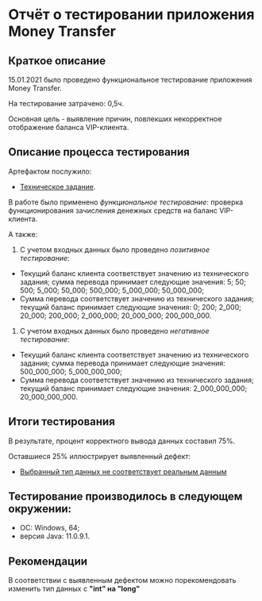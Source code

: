 # Отчёт о тестировании приложения Money Transfer

## Краткое описание

15.01.2021 было проведено функциональное тестирование приложения Money Transfer. 

На тестирование затрачено: 0,5ч.

Основная цель - выявление причин, повлекших некорректное отображение баланса VIP-клиента.

## Описание процесса тестирования

Артефактом послужило:
* [Техническое задание](https://github.com/netology-code/javaqa-homeworks/tree/master/programming (Задача №1 - Money Transfer)).

В работе было применено *функциональное тестирование*: проверка функционирования зачисления денежных средств на баланс VIP-клиента.

А также:
1. С учетом входных данных было проведено *позитивное тестирование*:
* Текущий баланс клиента соответствует значению из технического задания; сумма перевода принимает следующие значения: 5; 50; 500; 5_000; 50_000; 500_000; 5_000_000; 50_000_000;
* Сумма перевода соответствует значению из технического задания; текущий баланс принимает следующие значения: 0; 200; 2_000; 20_000; 200_000; 2_000_000; 20_000_000; 200_000_000.

1. С учетом входных данных было проведено *негативное тестирование*:
* Текущий баланс клиента соответствует значению из технического задания; сумма перевода принимает следующие значения: 500_000_000; 5_000_000_000;
* Сумма перевода соответствует значению из технического задания; текущий баланс принимает следующие значения: 2_000_000_000; 20_000_000_000.

## Итоги тестирования

В результате, процент корректного вывода данных составил 75%.

Оставшиеся 25% иллюстрирует выявленный дефект:
* [Выбранный тип данных не соответствует реальным данным](https://github.com/viktoriia287/Java_1.2.1/issues/1)

## Тестирование производилось в следующем окружении:

* ОС: Windows, 64;
* версия Java: 11.0.9.1.

## Рекомендации

В соответствии с выявленным дефектом можно порекомендовать изменить тип данных с **"int" на "long"**
